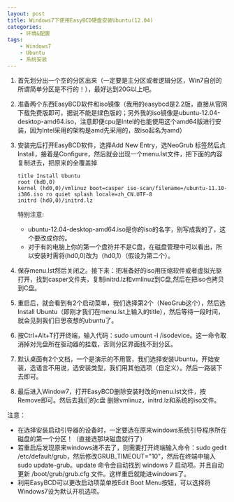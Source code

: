 ```yaml
---
layout: post
title: Windows7下使用EasyBCD硬盘安装Ubuntu(12.04)
categories:
    - 环境&配置
tags:
    - Windows7
    - Ubuntu
    - 系统安装
---
```


1. 首先划分出一个空的分区出来（一定要是主分区或者逻辑分区，Win7自创的所谓简单分区是不行的！），最好达到20G以上吧。
2. 准备两个东西EasyBCD软件和iso镜像（我用的easybcd是2.2版，直接从官网下载免费版即可，据说不能是绿色版的；另外我的iso镜像是ubuntu-12.04-desktop-amd64.iso，注意即便cpu是Intel的也能使用这个amd64版进行安装，因为Intel采用的架构是amd先采用的，故iso起名为amd）
3. 安装完后打开EasyBCD软件，选择Add New Entry，选NeoGrub 标签然后点Install，接着是Configure，然后就会出现一个menu.lst文件，把下面的内容复制进去，把原来的全覆盖掉

   ```nothing
   title Install Ubuntu
   root (hd0,0)
   kernel (hd0,0)/vmlinuz boot=casper iso-scan/filename=/ubuntu-11.10-i386.iso ro quiet splash locale=zh_CN.UTF-8
   initrd (hd0,0)/initrd.lz
   ```
 
   特别注意:
   - ubuntu-12.04-desktop-amd64.iso是你的iso的名字，别写成我的了，这个要改成你的。
   - 对于有的电脑上你的第一个盘符并不是C盘，在磁盘管理中可以看出，所以安装时需将(hd0,0)改为（hd0,1）（假设为第二个）。
4. 保存menu.lst然后关闭之。接下来：把准备好的iso用压缩软件或者虚拟光驱打开，找到casper文件夹，复制initrd.lz和vmlinuz到C盘,然后在把iso也拷贝到C盘。
5. 重启后，就会看到有2个启动菜单，我们选择第2个（NeoGrub这个），然后选Install Ubuntu（即刚才我们在menu.lst上输入的title），然后等待一段时间，就会见到我们日思夜想的ubuntu了。
6. 按Ctrl+Alt+T打开终端，输入代码：sudo umount -l /isodevice。这一命令取消掉对光盘所在驱动器的挂载，否则分区界面找不到分区。
7. 默认桌面有2个文档，一个是演示的不用管，我们选择安装Ubuntu，开始安装，选语言不用说，选安装类型，我们用其他选项（自定义）。然后一路装下去即可。
8. 最后进入Window7，打开EasyBCD删除安装时改的menu.lst文件，按Remove即可。然后去我们的c盘 删除vmlinuz，initrd.lz和系统的iso文件。

注意：

- 在选择安装启动引导器的设备时，一定要选在原来windows系统引导程序所在磁盘的第一个分区！（直接选那块磁盘就行了）
- 若重启后发现原来windows进不去了，则需要打开终端输入命令：sudo gedit /etc/default/grub，然后修改GRUB_TIMEOUT=\"10\"，然后在终端中输入sudo update-grub。update 命令会自动找到 windows 7 启动项。并且自动更新 /boot/grub/grub.cfg 文件。这样重启就能进windows了。
- 利用EasyBCD可以更改启动项菜单按Edit Boot Menu按钮，可以选择将Windows7设为默认开机选项。
